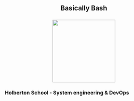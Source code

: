 <h2 align="center">
  Basically Bash
  <br>
  <br>
  <img width="200px" src="https://i.imgur.com/EbLsO20.png">
</h2>

### Holberton School - System engineering & DevOps
